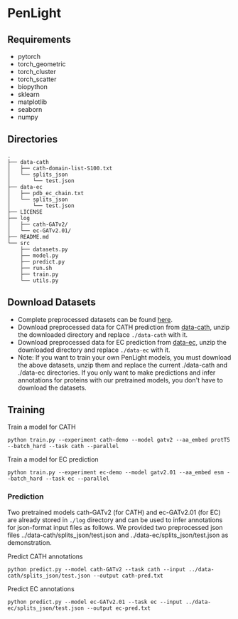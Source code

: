 # PenLight

## Requirements
- pytorch
- torch_geometric
- torch_cluster
- torch_scatter
- biopython
- sklearn
- matplotlib
- seaborn
- numpy

## Directories
```
.
├── data-cath
│   ├── cath-domain-list-S100.txt
│   └── splits_json
│       └── test.json
├── data-ec
│   ├── pdb_ec_chain.txt
│   └── splits_json
│       └── test.json
├── LICENSE
├── log
│   ├── cath-GATv2/
│   └── ec-GATv2.01/
├── README.md
└── src
    ├── datasets.py
    ├── model.py
    ├── predict.py
    ├── run.sh
    ├── train.py
    └── utils.py
```

## Download Datasets
- Complete preprocessed datasets can be found [here](https://drive.google.com/drive/folders/1k7uqPbsI6ZROcZYA_shmebXEnHh-q8dV?usp=sharing).
- Download preprocessed data for CATH prediction from [data-cath](), unzip the downloaded directory and replace `./data-cath` with it.
- Download preprocessed data for EC prediction from [data-ec](), unzip the downloaded directory and replace `./data-ec` with it.
- Note: If you want to train your own PenLight models, you must download the above datasets, unzip them and replace the current ./data-cath and ./data-ec directories. If you only want to make predictions and infer annotations for proteins with our pretrained models, you don't have to download the datasets.

## Training

Train a model for CATH
```
python train.py --experiment cath-demo --model gatv2 --aa_embed protT5 --batch_hard --task cath --parallel
```

Train a model for EC prediction
```
python train.py --experiment ec-demo --model gatv2.01 --aa_embed esm --batch_hard --task ec --parallel
```

### Prediction
Two pretrained models cath-GATv2 (for CATH) and ec-GATv2.01 (for EC) are already stored in `./log` directory and can be used to infer annotations for json-format input files as follows. We provided two preprocessed json files ../data-cath/splits_json/test.json and ../data-ec/splits_json/test.json as demonstration.

Predict CATH annotations
```
python predict.py --model cath-GATv2 --task cath --input ../data-cath/splits_json/test.json --output cath-pred.txt
```

Predict EC annotations
```
python predict.py --model ec-GATv2.01 --task ec --input ../data-ec/splits_json/test.json --output ec-pred.txt
```